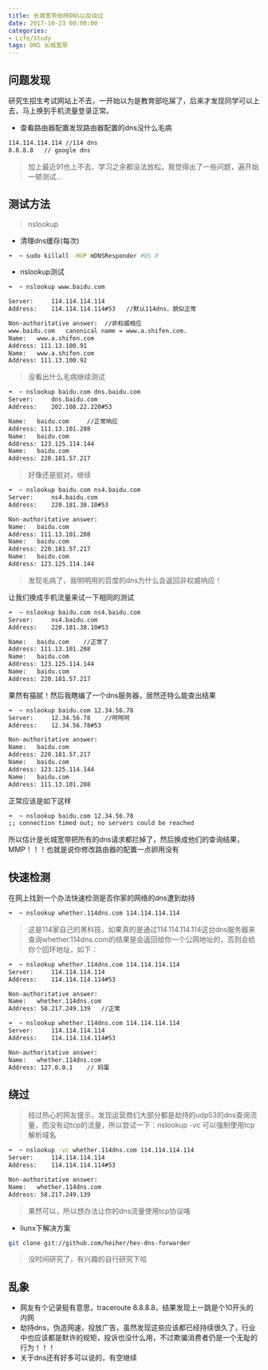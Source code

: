 ```yaml
---
title: 长城宽带劫持DNS以及绕过
date: 2017-10-23 00:00:00
categories:
- Life/Study
tags: DNS 长城宽带
---
```


## 问题发现

研究生招生考试网站上不去，一开始以为是教育部吃屎了，后来才发现同学可以上去，马上换到手机流量登录正常。

- 查看路由器配置发现路由器配置的dns没什么毛病

```bash
114.114.114.114 //114 dns
8.8.8.8   // google dns
```

> 加上最近91也上不去，学习之余都没法放松，我觉得出了一些问题，遍开始一顿测试...

## 测试方法

>  nslookup

- 清理dns缓存(每次)

```bash
➜  ~ sudo killall -HUP mDNSResponder #OS X
```

- nslookup测试

```bash
➜  ~ nslookup www.baidu.com    

Server:		114.114.114.114      
Address:	114.114.114.114#53   //默认114dns，貌似正常

Non-authoritative answer:  //非权威相应
www.baidu.com	canonical name = www.a.shifen.com.
Name:	www.a.shifen.com
Address: 111.13.100.91
Name:	www.a.shifen.com
Address: 111.13.100.92
```

> 没看出什么毛病继续测试

```bash
➜  ~ nslookup baidu.com dns.baidu.com 
Server:		dns.baidu.com
Address:	202.108.22.220#53

Name:	baidu.com     //正常响应
Address: 111.13.101.208
Name:	baidu.com
Address: 123.125.114.144
Name:	baidu.com
Address: 220.181.57.217
```

> 好像还是挺对，继续

```bash
➜  ~ nslookup baidu.com ns4.baidu.com
Server:		ns4.baidu.com
Address:	220.181.38.10#53

Non-authoritative answer:
Name:	baidu.com
Address: 111.13.101.208
Name:	baidu.com
Address: 220.181.57.217
Name:	baidu.com
Address: 123.125.114.144
```

> 发现毛病了，我明明用的百度的dns为什么会返回非权威响应！

让我们换成手机流量来试一下相同的测试

```bash
➜  ~ nslookup baidu.com ns4.baidu.com
Server:		ns4.baidu.com
Address:	220.181.38.10#53

Name:	baidu.com    //正常了
Address: 111.13.101.208
Name:	baidu.com
Address: 123.125.114.144
Name:	baidu.com
Address: 220.181.57.217
```

果然有猫腻！然后我瞎编了一个dns服务器，居然还特么能查出结果

```bash
➜  ~ nslookup baidu.com 12.34.56.78  
Server:		12.34.56.78    //呵呵呵
Address:	12.34.56.78#53

Non-authoritative answer:
Name:	baidu.com
Address: 220.181.57.217
Name:	baidu.com
Address: 123.125.114.144
Name:	baidu.com
Address: 111.13.101.208
```

正常应该是如下这样

```bash
➜  ~ nslookup baidu.com 12.34.56.78
;; connection timed out; no servers could be reached
```

所以估计是长城宽带把所有的dns请求都拦掉了，然后换成他们的查询结果，MMP！！！也就是说你修改路由器的配置一点卵用没有

## 快速检测

在网上找到一个办法快速检测是否你家的网络的dns遭到劫持

```bash
➜  ~ nslookup whether.114dns.com 114.114.114.114
```

> 这是114家自己的黑科技，如果真的是通过114.114.114.114这台dns服务器来查询whether.114dns.com的结果是会返回给你一个公网地址的，否则会给你个回环地址，如下：

```bash
➜  ~ nslookup whether.114dns.com 114.114.114.114                        
Server:		114.114.114.114
Address:	114.114.114.114#53

Non-authoritative answer:
Name:	whether.114dns.com
Address: 58.217.249.139   //正常
```

```bash
➜  ~ nslookup whether.114dns.com 114.114.114.114
Server:		114.114.114.114
Address:	114.114.114.114#53

Non-authoritative answer:
Name:	whether.114dns.com
Address: 127.0.0.1    // 妈蛋
```

## 绕过

> 经过热心的网友提示，发现运营商们大部分都是劫持的udp53的dns查询流量，而没有动tcp的流量，所以尝试一下：nslookup -vc 可以强制使用tcp解析域名

```bash
➜  ~ nslookup -vc whether.114dns.com 114.114.114.114
Server:		114.114.114.114
Address:	114.114.114.114#53

Non-authoritative answer:
Name:	whether.114dns.com
Address: 58.217.249.139
```

> 果然可以，所以想办法让你的dns流量使用tcp协议咯

- liunx下解决方案

```bash
git clone git://github.com/heiher/hev-dns-forwarder
```

> 没时间研究了，有兴趣的自行研究下哈

## 乱象

- 网友有个记录挺有意思，traceroute 8.8.8.8，结果发现上一跳是个10开头的内网
- 劫持dns，伪造网速，投放广告，虽然发现这些应该都已经持续很久了，行业中也应该都是默许的规矩，投诉也没什么用，不过欺骗消费者仍是一个无耻的行为！！！
- 关于dns还有好多可以说的，有空继续